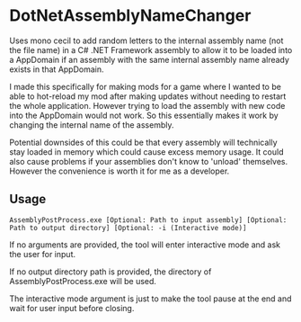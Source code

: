 # DotNetAssemblyNameChanger
Uses mono cecil to add random letters to the internal assembly name (not the file name) in a C# .NET Framework assembly to allow it to be loaded into a AppDomain if an assembly with the same internal assembly name already exists in that AppDomain.

I made this specifically for making mods for a game where I wanted to be able to hot-reload my mod after making updates without needing to restart the whole application. However trying to load the assembly with new code into the AppDomain would not work. So this essentially makes it work by changing the internal name of the assembly.

Potential downsides of this could be that every assembly will technically stay loaded in memory which could cause excess memory usage. It could also cause problems if your assemblies don't know to 'unload' themselves. However the convenience is worth it for me as a developer. 

## Usage

`AssemblyPostProcess.exe [Optional: Path to input assembly] [Optional: Path to output directory] [Optional: -i (Interactive mode)]`

If no arguments are provided, the tool will enter interactive mode and ask the user for input.

If no output directory path is provided, the directory of AssemblyPostProcess.exe will be used.

The interactive mode argument is just to make the tool pause at the end and wait for user input before closing.
